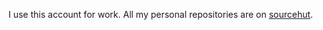 I use this account for work. All my personal repositories are on [sourcehut](https://sourcehut.org).
